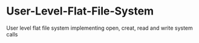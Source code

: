 User-Level-Flat-File-System
===========================

User level flat file system implementing open, creat, read and write system calls
